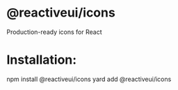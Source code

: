 # @reactiveui/icons

Production-ready icons for React

# Installation:

npm install @reactiveui/icons
yard add @reactiveui/icons